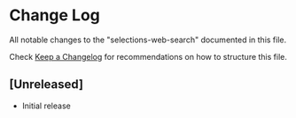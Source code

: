 # Change Log

All notable changes to the "selections-web-search" documented in this file.

Check [Keep a Changelog](http://keepachangelog.com/) for recommendations on how to structure this file.

## [Unreleased]

- Initial release